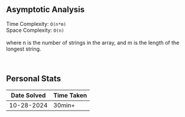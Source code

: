 ## Asymptotic Analysis  
Time Complexity: `O(n*m)`  
Space Complexity: `O(n)`  
&nbsp;  
where n is the number of strings in the array, and m is the length of the longest string.  


&nbsp;  


## Personal Stats
| Date Solved | Time Taken |
| ----------- | ---------- |
| 10-28-2024  | 30min+ |  
